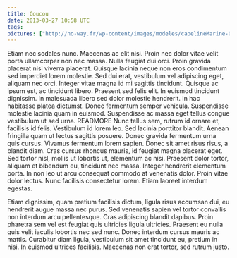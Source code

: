 ```yaml
---
title: Coucou
date: 2013-03-27 10:58 UTC
tags:
pictures: ["http://no-way.fr/wp-content/images/modeles/capelineMarine-03.jpg","http://no-way.fr/wp-content/images/modeles/capelineMarine-03.jpg"]
---
```


Etiam nec sodales nunc. Maecenas ac elit nisi. Proin nec dolor vitae velit porta ullamcorper non nec massa. Nulla feugiat dui orci. Proin gravida placerat nisi viverra placerat. Quisque lacinia neque non eros condimentum sed imperdiet lorem molestie. Sed dui erat, vestibulum vel adipiscing eget, aliquam nec orci. Integer vitae magna id mi sagittis tincidunt. Quisque ac ipsum est, ac tincidunt libero. Praesent sed felis elit. In euismod tincidunt dignissim. In malesuada libero sed dolor molestie hendrerit. In hac habitasse platea dictumst. Donec fermentum semper vehicula. Suspendisse molestie lacinia quam in euismod. Suspendisse ac massa eget tellus congue vestibulum ut sed urna.
READMORE
Nunc tellus sem, rutrum id ornare et, facilisis id felis. Vestibulum id lorem leo. Sed lacinia porttitor blandit. Aenean fringilla quam ut lectus sagittis posuere. Donec gravida fermentum urna quis cursus. Vivamus fermentum lorem sapien. Donec sit amet risus risus, a blandit diam. Cras cursus rhoncus mauris, id feugiat magna placerat eget. Sed tortor nisl, mollis ut lobortis ut, elementum ac nisi. Praesent dolor tortor, aliquam et bibendum eu, tincidunt nec massa. Integer hendrerit elementum porta. In non leo ut arcu consequat commodo at venenatis dolor. Proin vitae dolor lectus. Nunc facilisis consectetur lorem. Etiam laoreet interdum egestas.

Etiam dignissim, quam pretium facilisis dictum, ligula risus accumsan dui, eu hendrerit augue massa nec purus. Sed venenatis sapien vel tortor convallis non interdum arcu pellentesque. Cras adipiscing blandit dapibus. Proin pharetra sem vel est feugiat quis ultricies ligula ultricies. Praesent eu nulla quis velit iaculis lobortis nec sed nunc. Donec interdum cursus mauris ac mattis. Curabitur diam ligula, vestibulum sit amet tincidunt eu, pretium in nisi. In euismod ultrices facilisis. Maecenas non erat tortor, sed rutrum justo. 

